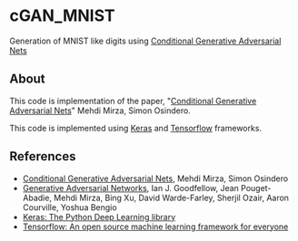 # cGAN_MNIST
Generation of MNIST like digits using [Conditional Generative Adversarial Nets](https://arxiv.org/pdf/1411.1784.pdf)

## About

This code is implementation of the paper, "[Conditional Generative Adversarial Nets](https://arxiv.org/pdf/1411.1784.pdf)" Mehdi Mirza, Simon Osindero.

This code is implemented using [Keras](https://keras.io/) and [Tensorflow](https://www.tensorflow.org/) frameworks.

## References

- [Conditional Generative Adversarial Nets](https://arxiv.org/pdf/1411.1784.pdf), Mehdi Mirza, Simon Osindero
- [Generative Adversarial Networks](https://arxiv.org/abs/1406.2661), Ian J. Goodfellow, Jean Pouget-Abadie, Mehdi Mirza, Bing Xu, David Warde-Farley, Sherjil Ozair, Aaron Courville, Yoshua Bengio
- [Keras: The Python Deep Learning library](https://keras.io/)
- [Tensorflow: An open source machine learning framework for everyone](https://www.tensorflow.org/)
